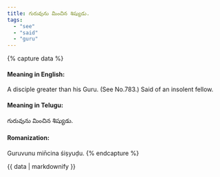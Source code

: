 ```yaml
---
title: గురువును మించిన శిష్యుడు.
tags:
  - "see"
  - "said"
  - "guru"
---
```


{% capture data %}
#### Meaning in English:
A disciple greater than his Guru.
(See No.783.)
Said of an insolent fellow.

#### Meaning in Telugu:
గురువును మించిన శిష్యుడు.

#### Romanization:
Guruvunu min̄cina śiṣyuḍu.
{% endcapture %}

{{ data | markdownify }}

